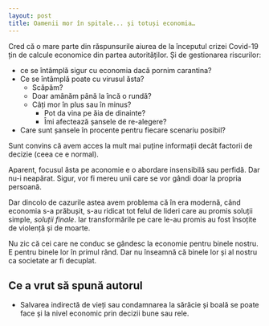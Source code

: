 ```yaml
---
layout: post
title: Oamenii mor în spitale... și totuși economia…
---
```


Cred că o mare parte din răspunsurile aiurea de la începutul crizei Covid-19 țin de calcule economice din partea autorităților. Și de gestionarea riscurilor:

- ce se întâmplă sigur cu economia dacă pornim carantina?
- Ce se întâmplă poate cu virusul ăsta?
  - Scăpăm?
  - Doar amânăm până la încă o rundă?
  - Câți mor în plus sau în minus?
    - Pot da vina pe ăia de dinainte?
    - Îmi afectează șansele de re-alegere?
- Care sunt șansele în procente pentru fiecare scenariu posibil?

Sunt convins că avem acces la mult mai puține informații decât factorii de decizie (ceea ce e normal).

Aparent, focusul ăsta pe aconomie e o abordare insensibilă sau perfidă. Dar nu-i neapărat. Sigur, vor fi mereu unii care se vor gândi doar la propria persoană.

Dar dincolo de cazurile astea avem problema că în era modernă, când economia s-a prăbușit, s-au ridicat tot felul de lideri care au promis soluții simple, _soluții finale_. Iar transformările pe care le-au promis au fost însoțite de violență și de moarte.

Nu zic că cei care ne conduc se gândesc la economie pentru binele nostru. E pentru binele lor în primul rând. Dar nu înseamnă că binele lor și al nostru ca societate ar fi decuplat.

## Ce a vrut să spună autorul

- Salvarea indirectă de vieți sau condamnarea la sărăcie și boală se poate face și la nivel economic prin decizii bune sau rele.
